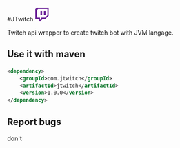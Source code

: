 #JTwitch ![](./img/twitch.png)

Twitch api wrapper to create twitch bot with JVM langage.

## Use it with maven
```xml
<dependency>
    <groupId>com.jtwitch</groupId>
    <artifactId>jtwitch</artifactId>
    <version>1.0.0</version>
</dependency>
```

## Report bugs
don't
